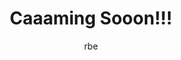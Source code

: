 ---
layout: event
title: Caaaming Sooon!!!
start: 2019-08-01 00:00
end: ""
author: rbe
venue: Online
button_text: Play
button_url: /caaamingsooon
image: /images/uploads/event_caamingsoon.png
intro: Caaaming Sooonn!!! is an innovative game of Hextris. Keep playing to eliminate your boredom.
description: Caaaming Sooonn!!! is an innovative game of Hextris. Keep playing to eliminate your boredom.
---